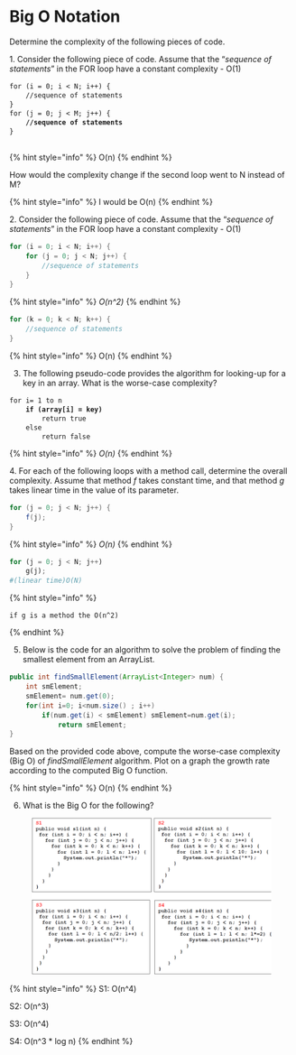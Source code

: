 # Big O Notation

Determine the complexity of the following pieces of code.

1\.     Consider the following piece of code. Assume that the “_sequence of statements_” in the FOR loop have a constant complexity - O(1)

&#x20;

<pre class="language-java"><code class="lang-java">for (i = 0; i &#x3C; N; i++) {
    //sequence of statements
}
for (j = 0; j &#x3C; M; j++) {
<strong>    //sequence of statements
</strong>}

</code></pre>

{% hint style="info" %}
O(n)
{% endhint %}

How would the complexity change if the second loop went to N instead of M?

{% hint style="info" %}
I would be O(n)
{% endhint %}

2\.     Consider the following piece of code. Assume that the “_sequence of statements_” in the FOR loop have a constant complexity - O(1)

```java
for (i = 0; i < N; i++) {
    for (j = 0; j < N; j++) {
        //sequence of statements
    }
}
```

{% hint style="info" %}
_O(n^2)_
{% endhint %}

```java
for (k = 0; k < N; k++) { 
    //sequence of statements
}
```

{% hint style="info" %}
O(n)
{% endhint %}

3. The following pseudo-code provides the algorithm for looking-up for a key in an array. What is the worse-case complexity?

<pre class="language-python"><code class="lang-python">for i= 1 to n
<strong>    if (array[i] = key)
</strong>        return true
    else
        return false
</code></pre>

{% hint style="info" %}
_O(n)_
{% endhint %}

4\.     For each of the following loops with a method call, determine the overall complexity. Assume that method _f_ takes constant time, and that method _g_ takes linear time in the value of its parameter.

```java
for (j = 0; j < N; j++) { 
    f(j);
}
```

{% hint style="info" %}
_O(n)_
{% endhint %}

```python
for (j = 0; j < N; j++)
    g(j);	
#(linear time)O(N)	
```

{% hint style="info" %}
```
if g is a method the O(n^2)
```
{% endhint %}

5. Below is the code for an algorithm to solve the problem of finding the smallest element from an ArrayList.

```java
public int findSmallElement(ArrayList<Integer> num) { 
    int smElement;
    smElement= num.get(0); 
    for(int i=0; i<num.size() ; i++)
        if(num.get(i) < smElement) smElement=num.get(i);
            return smElement;
}
```

Based on the provided code above, compute the worse-case complexity (Big O) of _findSmallElement_ algorithm. Plot on a graph the growth rate according to the computed Big O function.

{% hint style="info" %}
O(n)
{% endhint %}

6. What is the Big O for the following?

<figure><img src=".gitbook/assets/image.png" alt=""><figcaption></figcaption></figure>

{% hint style="info" %}
S1: O(n^4)

S2: O(n^3)

S3: O(n^4)

S4: O(n^3 \* log n)
{% endhint %}










